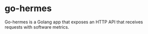# go-hermes
Go-hermes is a Golang app that exposes an HTTP API that receives requests with software metrics.
